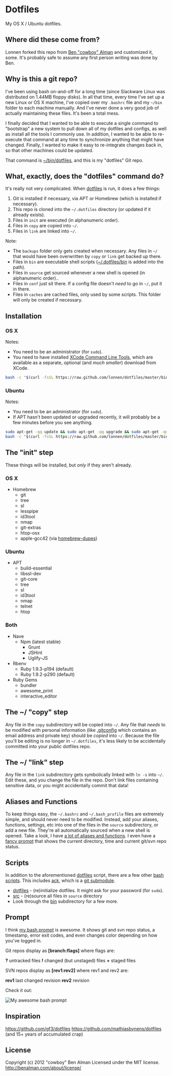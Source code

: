 # Dotfiles

My OS X / Ubuntu dotfiles.

## Where did these come from?

Lonnen forked this repo from [Ben "cowboy" Alman](https://github.com/cowboy/dotfiles) and customized it, some. It's probably safe to assume any first person writing was done by Ben.

## Why is this a git repo?

I've been using bash on-and-off for a long time (since Slackware Linux was distributed on 1.44MB floppy disks). In all that time, every time I've set up a new Linux or OS X machine, I've copied over my `.bashrc` file and my `~/bin` folder to each machine manually. And I've never done a very good job of actually maintaining these files. It's been a total mess.

I finally decided that I wanted to be able to execute a single command to "bootstrap" a new system to pull down all of my dotfiles and configs, as well as install all the tools I commonly use. In addition, I wanted to be able to re-execute that command at any time to synchronize anything that might have changed. Finally, I wanted to make it easy to re-integrate changes back in, so that other machines could be updated.

That command is [~/bin/dotfiles][dotfiles], and this is my "dotfiles" Git repo.

[dotfiles]: https://github.com/lonnen/dotfiles/blob/master/bin/dotfiles
[bin]: https://github.com/lonnen/dotfiles/tree/master/bin

## What, exactly, does the "dotfiles" command do?

It's really not very complicated. When [dotfiles][dotfiles] is run, it does a few things:

1. Git is installed if necessary, via APT or Homebrew (which is installed if necessary).
2. This repo is cloned into the `~/.dotfiles` directory (or updated if it already exists).
2. Files in `init` are executed (in alphanumeric order).
3. Files in `copy` are copied into `~/`.
4. Files in `link` are linked into `~/`.

Note:

* The `backups` folder only gets created when necessary. Any files in `~/` that would have been overwritten by `copy` or `link` get backed up there.
* Files in `bin` are executable shell scripts ([~/.dotfiles/bin][bin] is added into the path).
* Files in `source` get sourced whenever a new shell is opened (in alphanumeric order)..
* Files in `conf` just sit there. If a config file doesn't _need_ to go in `~/`, put it in there.
* Files in `caches` are cached files, only used by some scripts. This folder will only be created if necessary.

## Installation
### OS X
Notes:

* You need to be an administrator (for `sudo`).
* You need to have installed [XCode Command Line Tools](https://developer.apple.com/downloads/index.action?=command%20line%20tools), which are available as a separate, optional (and _much smaller_) download from XCode.

```sh
bash -c "$(curl -fsSL https://raw.github.com/lonnen/dotfiles/master/bin/dotfiles)" && source ~/.bashrc
```

### Ubuntu
Notes:

* You need to be an administrator (for `sudo`).
* If APT hasn't been updated or upgraded recently, it will probably be a few minutes before you see anything.

```sh
sudo apt-get -qq update && sudo apt-get -qq upgrade && sudo apt-get -qq install curl && echo &&
bash -c "$(curl -fsSL https://raw.github.com/lonnen/dotfiles/master/bin/dotfiles)" && source ~/.bashrc
```

## The "init" step
These things will be installed, but _only_ if they aren't already.

### OS X
* Homebrew
  * git
  * tree
  * sl
  * lesspipe
  * id3tool
  * nmap
  * git-extras
  * htop-osx
  * apple-gcc42 (via [homebrew-dupes](https://github.com/Homebrew/homebrew-dupes/blob/master/apple-gcc42.rb))

### Ubuntu
* APT
  * build-essential
  * libssl-dev
  * git-core
  * tree
  * sl
  * id3tool
  * nmap
  * telnet
  * htop

### Both
* Nave
  * Npm (latest stable)
    * Grunt
    * JSHint
    * Uglify-JS
* Rbenv
  * Ruby 1.9.3-p194 (default)
  * Ruby 1.9.2-p290 (default)
* Ruby Gems
  * bundler
  * awesome_print
  * interactive_editor

## The ~/ "copy" step
Any file in the `copy` subdirectory will be copied into `~/`. Any file that _needs_ to be modified with personal information (like [.gitconfig](https://github.com/lonnen/dotfiles/blob/master/copy/.gitconfig) which contains an email address and private key) should be _copied_ into `~/`. Because the file you'll be editing is no longer in `~/.dotfiles`, it's less likely to be accidentally committed into your public dotfiles repo.

## The ~/ "link" step
Any file in the `link` subdirectory gets symbolically linked with `ln -s` into `~/`. Edit these, and you change the file in the repo. Don't link files containing sensitive data, or you might accidentally commit that data!

## Aliases and Functions
To keep things easy, the `~/.bashrc` and `~/.bash_profile` files are extremely simple, and should never need to be modified. Instead, add your aliases, functions, settings, etc into one of the files in the `source` subdirectory, or add a new file. They're all automatically sourced when a new shell is opened. Take a look, I have [a lot of aliases and functions](https://github.com/lonnen/dotfiles/tree/master/source). I even have a [fancy prompt](https://github.com/lonnen/dotfiles/blob/master/source/50_prompt.sh) that shows the current directory, time and current git/svn repo status.

## Scripts
In addition to the aforementioned [dotfiles][dotfiles] script, there are a few other [bash scripts][bin]. This includes [ack](https://github.com/petdance/ack), which is a [git submodule](https://github.com/lonnen/dotfiles/tree/master/libs).

* [dotfiles][dotfiles] - (re)initialize dotfiles. It might ask for your password (for `sudo`).
* [src](https://github.com/lonnen/dotfiles/blob/master/link/.bashrc#L6-15) - (re)source all files in `source` directory
* Look through the [bin][bin] subdirectory for a few more.

## Prompt
I think [my bash prompt](https://github.com/lonnen/dotfiles/blob/master/source/50_prompt.sh) is awesome. It shows git and svn repo status, a timestamp, error exit codes, and even changes color depending on how you've logged in.

Git repos display as **[branch:flags]** where flags are:

**?** untracked files
**!** changed (but unstaged) files
**+** staged files

SVN repos display as **[rev1:rev2]** where rev1 and rev2 are:

**rev1** last changed revision
**rev2** revision

Check it out:

![My awesome bash prompt](http://farm8.staticflickr.com/7142/6754488927_563dd73553_b.jpg)

## Inspiration
<https://github.com/gf3/dotfiles>
<https://github.com/mathiasbynens/dotfiles>
(and 15+ years of accumulated crap)

## License
Copyright (c) 2012 "cowboy" Ben Alman
Licensed under the MIT license.
<http://benalman.com/about/license/>
